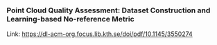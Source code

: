 ### Point Cloud Quality Assessment: Dataset Construction and Learning-based No-reference Metric

Link: https://dl-acm-org.focus.lib.kth.se/doi/pdf/10.1145/3550274